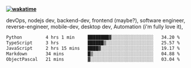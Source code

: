 **[![wakatime](https://wakatime.com/badge/user/87646243-158a-4241-a3cb-668e1fa2dbb8.svg)](https://wakatime.com/@87646243-158a-4241-a3cb-668e1fa2dbb8?style=plastic)**


devOps, nodejs dev, backend-dev, frontend (maybe?), software engineer, reverse-engineer, mobile-dev, desktop dev, Automation (i'm fully love it), 

<!--START_SECTION:waka-->

```txt
Python         4 hrs 1 min     ████████▓░░░░░░░░░░░░░░░░   34.20 %
TypeScript     3 hrs           ██████▒░░░░░░░░░░░░░░░░░░   25.57 %
JavaScript     2 hrs 15 mins   ████▓░░░░░░░░░░░░░░░░░░░░   19.17 %
Markdown       34 mins         █▒░░░░░░░░░░░░░░░░░░░░░░░   04.88 %
ObjectPascal   21 mins         ▓░░░░░░░░░░░░░░░░░░░░░░░░   03.04 %
```

<!--END_SECTION:waka-->
